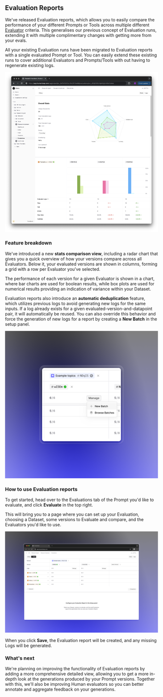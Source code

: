## Evaluation Reports

We've released Evaluation reports, which allows you to easily compare the performance of your different Prompts or Tools across multiple different [Evaluator](/docs/evaluators) criteria. This generalises our previous concept of Evaluation runs, extending it with multiple complimentary changes with getting more from your evals.

All your existing Evaluation runs have been migrated to Evaluation reports with a single evaluated Prompt or Tool. You can easily extend these existing runs to cover additional Evaluators and Prompts/Tools with out having to regenerate existing logs.

<img src="../../../assets/images/evaluation-report.png" />

### Feature breakdown

We've introduced a new **stats comparison view**, including a radar chart that gives you a quick overview of how your versions compare across all Evaluators. Below it, your evaluated versions are shown in columns, forming a grid with a row per Evaluator you've selected.

The performance of each version for a given Evaluator is shown in a chart, where bar charts are used for boolean results, while box plots are used for numerical results providing an indication of variance within your Dataset.

Evaluation reports also introduce an **automatic deduplication** feature, which utilizes previous logs to avoid generating new logs for the same inputs. If a log already exists for a given evaluated-version-and-datapoint pair, it will automatically be reused. You can also override this behavior and force the generation of new logs for a report by creating a **New Batch** in the setup panel.

<img src="../../../assets/images/adbbdb4-eval-report-new-batch.png" />

### How to use Evaluation reports

To get started, head over to the Evaluations tab of the Prompt you'd like to evaluate, and click **Evaluate** in the top right.

This will bring you to a page where you can set up your Evaluation, choosing a Dataset, some versions to Evaluate and compare, and the Evaluators you'd like to use.

![](../../../assets/images//6514c18-eval-report-setup.png)

When you click **Save**, the Evaluation report will be created, and any missing Logs will be generated.

### What's next

We're planning on improving the functionality of Evaluation reports by adding a more comprehensive detailed view, allowing you to get a more in-depth look at the generations produced by your Prompt versions. Together with this, we'll also be improving Human evaluators so you can better annotate and aggregate feedback on your generations.
